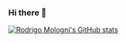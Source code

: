 ### Hi there 👋

<!--
**rodrigomologni/rodrigomologni** is a ✨ _special_ ✨ repository because its `README.md` (this file) appears on your GitHub profile.

Here are some ideas to get you started:

- 🔭 I’m currently working on ...
- 🌱 I’m currently learning ...
- 👯 I’m looking to collaborate on ...
- 🤔 I’m looking for help with ...
- 💬 Ask me about ...
- 📫 How to reach me: ...
- 😄 Pronouns: ...
- ⚡ Fun fact: ...
-->

[![Rodrigo Mologni's GitHub stats](https://github-readme-stats.vercel.app/api?username=rodrigomologni)](https://github.com/anuraghazra/github-readme-stats)
